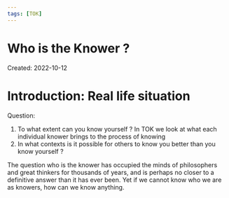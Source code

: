 ```yaml
---
tags: [TOK] 
---
```

# Who is the Knower ?
Created: 2022-10-12

# Introduction: Real life situation
Question:
1. To what extent can you know yourself ? In TOK we look at what each individual knower brings to the process of knowing
2. In what contexts is it possible for others to know you better than you know yourself ?

The question who is the knower has occupied the minds of philosophers and great thinkers for thousands of years, and is perhaps no closer to a definitive answer than it has ever been. Yet if we cannot know who we are as knowers, how can we know anything.
